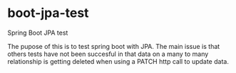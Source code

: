 boot-jpa-test
=============

Spring Boot JPA test

The pupose of this is to test spring boot with JPA. The main issue is that others tests have not 
been succesful in that data on a many to many relationship is getting deleted when using a PATCH http
call to update data.